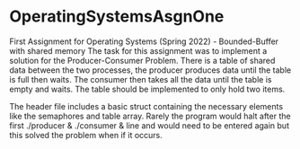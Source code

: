 # OperatingSystemsAsgnOne
First Assignment for Operating Systems (Spring 2022) - Bounded-Buffer with shared memory
The task for this assignment was to implement a solution for the Producer-Consumer Problem. There is a table of shared data between the two processes, the producer produces data until the table is full then waits. The consumer then takes all the data until the table is empty and waits. The table should be implemented to only hold two items. 

The header file includes a basic struct containing the necessary elements like the semaphores and table array.
Rarely the program would halt after the first ./producer & ./consumer & line and would need to be entered again but this solved the problem when if it occurs.
